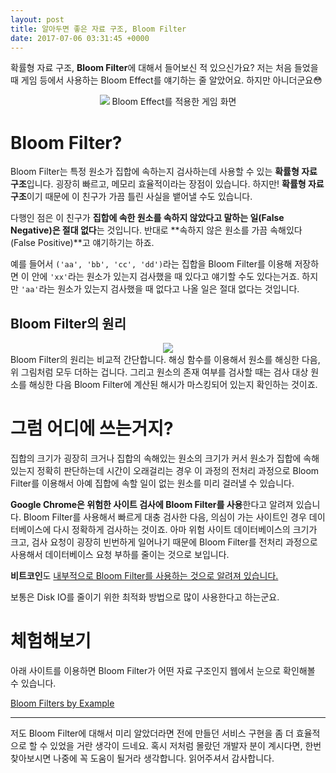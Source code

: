 ```yaml
---
layout: post
title: 알아두면 좋은 자료 구조, Bloom Filter
date: 2017-07-06 03:31:45 +0000
---
```


확률형 자료 구조, **Bloom Filter**에 대해서 들어보신 적 있으신가요?
저는 처음 들었을 때 게임 등에서 사용하는 Bloom Effect를 얘기하는 줄 알았어요.
하지만 아니더군요😳

<center>
<img src="https://steemitimages.com/DQmXdLDBN8QqjsWEnAATcNSdWDvG4Md3FuE7ZZCRsZBTJDB/image.png" style="max-width:100%;">
Bloom Effect를 적용한 게임 화면
</center>

# Bloom Filter?
Bloom Filter는 특정 원소가 집합에 속하는지 검사하는데 사용할 수 있는 **확률형 자료 구조**입니다.
굉장히 빠르고, 메모리 효율적이라는 장점이 있습니다.
하지만! **확률형 자료 구조**이기 때문에 이 친구가 가끔 틀린 사실을 뱉어낼 수도 있습니다.

다행인 점은 이 친구가 **집합에 속한 원소를 속하지 않았다고 말하는 일(False Negative)은 절대 없다**는 것입니다.
반대로 **속하지 않은 원소를 가끔 속해있다(False Positive)**고 얘기하기는 하죠.

예를 들어서 `('aa', 'bb', 'cc', 'dd')`라는 집합을 Bloom Filter를 이용해 저장하면 이 안에 `'xx'`라는 원소가 있는지 검사했을 때 있다고 얘기할 수도 있다는거죠.
하지만 `'aa'`라는 원소가 있는지 검사했을 때 없다고 나올 일은 절대 없다는 것입니다.

## Bloom Filter의 원리
<center>
<img src="https://steemitimages.com/DQmXogWxu9E5FUM6FY1Rn7tj7YyM7NDnxN5Hiyig87jEjr9/image.png" style="max-width:100%;">
</center>
Bloom Filter의 원리는 비교적 간단합니다. 해싱 함수를 이용해서 원소를 해싱한 다음, 위 그림처럼 모두 더하는 겁니다.
그리고 원소의 존재 여부를 검사할 때는 검사 대상 원소를 해싱한 다음 Bloom Filter에 계산된 해시가 마스킹되어 있는지 확인하는 것이죠.

# 그럼 어디에 쓰는거지?
집합의 크기가 굉장히 크거나 집합의 속해있는 원소의 크기가 커서 원소가 집합에 속해있는지 정확히 판단하는데 시간이 오래걸리는 경우
이 과정의 전처리 과정으로 Bloom Filter를 이용해서 아예 집합에 속할 일이 없는 원소를 미리 걸러낼 수 있습니다.

**Google Chrome은 위험한 사이트 검사에 Bloom Filter를 사용**한다고 알려져 있습니다. Bloom Filter를 사용해서 빠르게 대충 검사한 다음, 의심이 가는 사이트인 경우 데이터베이스에 다시 정확하게 검사하는 것이죠. 아마 위험 사이트 데이터베이스의 크기가 크고, 검사 요청이 굉장히 빈번하게 일어나기 때문에 Bloom Filter를 전처리 과정으로 사용해서 데이터베이스 요청 부하를 줄이는 것으로 보입니다.

**비트코인**도 [내부적으로 Bloom Filter를 사용하는 것으로 알려져 있습니다.](https://bitcoin.org/en/developer-guide#application-of-bloom-filters)

보통은 Disk IO를 줄이기 위한 최적화 방법으로 많이 사용한다고 하는군요.

# 체험해보기

아래 사이트를 이용하면 Bloom Filter가 어떤 자료 구조인지 웹에서 눈으로 확인해볼 수 있습니다.

[Bloom Filters by Example](https://llimllib.github.io/bloomfilter-tutorial/)

---

저도 Bloom Filter에 대해서 미리 알았더라면 전에 만들던 서비스 구현을 좀 더 효율적으로 할 수 있었을 거란 생각이 드네요.
혹시 저처럼 몰랐던 개발자 분이 계시다면, 한번 찾아보시면 나중에 꼭 도움이 될거라 생각합니다.
읽어주셔서 감사합니다.